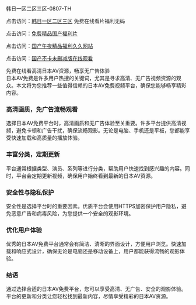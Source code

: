 韩日一区二区三区-0807-TH

点击访问：<a href="https://heiliaozj3tjd.pages.dev">韩日一区二区三区</a> 免费在线看片福利无码

点击访问：<a href="https://heiliaoow5kzm.pages.dev">免费精品国产福利片</a>

点击访问：<a href="https://heiliaoga6s9v.pages.dev">国产午夜精品福利久久网站</a>

点击访问：<a href="https://heiliaowzu4ur.pages.dev">国产不卡未删减版在线观看</a>

免费在线看高清日本AV资源，畅享无广告体验  
日本AV免费是许多用户热搜的关键词，尤其是寻求高清、无广告视频资源的观众。本文将为您推荐一些值得信赖的日本AV免费视频平台，确保您能够畅享精彩内容。

### 高清画质，免广告流畅观看  
选择日本AV免费平台时，高清画质和无广告体验至关重要。许多平台提供高清视频，避免卡顿和广告干扰，确保流畅观影。无论是电脑、手机还是平板，您都能享受快速加载和高质量的播放体验。

### 丰富分类，定期更新  
平台通常根据类型、演员、系列等进行分类，帮助用户快速找到感兴趣的内容。同时，平台会定期更新视频，确保用户始终看到最新的日本AV资源。

### 安全性与隐私保护  
安全性是选择平台时的重要因素。优质平台会使用HTTPS加密保护用户隐私，避免恶意广告和病毒风险，为您提供一个安全的观影环境。

### 优化用户体验  
优秀的日本AV免费平台通常会有简洁、清晰的界面设计，方便用户浏览。快速加载和响应式设计，确保无论是电脑还是移动设备上，用户都能获得流畅的观影体验。

### 结语  
通过选择合适的日本AV免费平台，您可以享受高清、无广告、安全的观影体验。平台的更新和分类让您轻松找到最新内容，尽情享受精彩的日本AV资源。

<span style="display:none;">[Canonical link]( https://github.com/gk4616/84616 ）</span>
